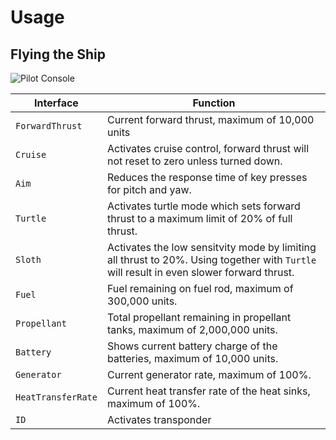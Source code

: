 # Usage

## Flying the Ship

![Pilot Console](https://github.com/EGO-Tech/starbase-ships/raw/main/hopper/images/pilot_console.jpg)

<nord-table>

| Interface | Function |
|---|---|
| `ForwardThrust` | Current forward thrust, maximum of 10,000 units |
| `Cruise` | Activates cruise control, forward thrust will not reset to zero unless turned down. |
| `Aim` | Reduces the response time of key presses for pitch and yaw. |
| `Turtle` | Activates turtle mode which sets forward thrust to a maximum limit of 20% of full thrust. |
| `Sloth` | Activates the low sensitvity mode by limiting all thrust to 20%. Using together with `Turtle` will result in even slower forward thrust. |
| `Fuel` | Fuel remaining on fuel rod, maximum of 300,000 units. |
| `Propellant` | Total propellant remaining in propellant tanks, maximum of 2,000,000 units. |
| `Battery` | Shows current battery charge of the batteries, maximum of 10,000 units. |
| `Generator` | Current generator rate, maximum of 100%. |
| `HeatTransferRate` | Current heat transfer rate of the heat sinks, maximum of 100%. |
| `ID` | Activates transponder |

</nord-table>
